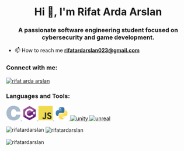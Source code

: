 <h1 align="center">Hi 👋, I'm Rifat Arda Arslan</h1>
<h3 align="center">A passionate software engineering student focused on cybersecurity and game development.</h3>

- 📫 How to reach me **rifatardarslan023@gmail.com**

<h3 align="left">Connect with me:</h3>
<p align="left">
<a href="www.linkedin.com/in/rifat-arda-arslan" target="blank"><img align="center" src="https://raw.githubusercontent.com/rahuldkjain/github-profile-readme-generator/master/src/images/icons/Social/linked-in-alt.svg" alt="rifat arda arslan" height="30" width="40" /></a>
</p>

<h3 align="left">Languages and Tools:</h3>
<p align="left"> <a href="https://www.cprogramming.com/" target="_blank" rel="noreferrer"> <img src="https://raw.githubusercontent.com/devicons/devicon/master/icons/c/c-original.svg" alt="c" width="40" height="40"/> </a> <a href="https://www.w3schools.com/cs/" target="_blank" rel="noreferrer"> <img src="https://raw.githubusercontent.com/devicons/devicon/master/icons/csharp/csharp-original.svg" alt="csharp" width="40" height="40"/> </a> <a href="https://developer.mozilla.org/en-US/docs/Web/JavaScript" target="_blank" rel="noreferrer"> <img src="https://raw.githubusercontent.com/devicons/devicon/master/icons/javascript/javascript-original.svg" alt="javascript" width="40" height="40"/> </a> <a href="https://www.python.org" target="_blank" rel="noreferrer"> <img src="https://raw.githubusercontent.com/devicons/devicon/master/icons/python/python-original.svg" alt="python" width="40" height="40"/> </a> <a href="https://unity.com/" target="_blank" rel="noreferrer"> <img src="https://www.vectorlogo.zone/logos/unity3d/unity3d-icon.svg" alt="unity" width="40" height="40"/> </a> <a href="https://unrealengine.com/" target="_blank" rel="noreferrer"> <img src="https://raw.githubusercontent.com/kenangundogan/fontisto/036b7eca71aab1bef8e6a0518f7329f13ed62f6b/icons/svg/brand/unreal-engine.svg" alt="unreal" width="40" height="40"/> </a> </p>

<p><img align="left" src="https://github-readme-stats.vercel.app/api/top-langs?username=rifatardarslan&show_icons=true&locale=en&layout=compact" alt="rifatardarslan" /></p>

<p>&nbsp;<img align="center" src="https://github-readme-stats.vercel.app/api?username=rifatardarslan&show_icons=true&locale=en" alt="rifatardarslan" /></p>

<p><img align="center" src="https://github-readme-streak-stats.herokuapp.com/?user=rifatardarslan&" alt="rifatardarslan" /></p>
